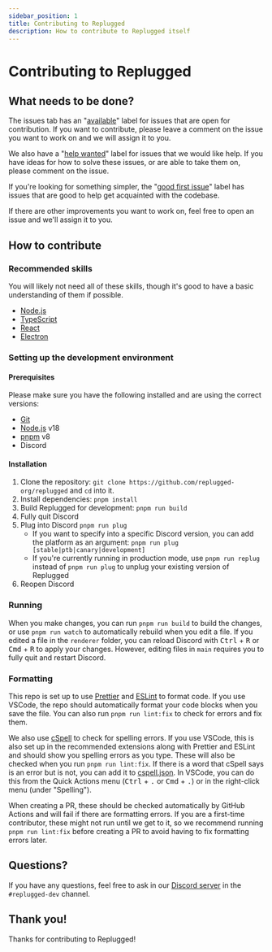 ```yaml
---
sidebar_position: 1
title: Contributing to Replugged
description: How to contribute to Replugged itself
---
```


# Contributing to Replugged

## What needs to be done?

The issues tab has an
"[available](https://github.com/replugged-org/replugged/issues?q=is%3Aissue+is%3Aopen+label%3A%22available+%28leave+comment+to+claim%29%22)"
label for issues that are open for contribution. If you want to contribute, please leave a comment
on the issue you want to work on and we will assign it to you.

We also have a
"[help wanted](https://github.com/replugged-org/replugged/issues?q=is%3Aissue+is%3Aopen+label%3A%22help+wanted%22)"
label for issues that we would like help. If you have ideas for how to solve these issues, or are
able to take them on, please comment on the issue.

If you're looking for something simpler, the
"[good first issue](https://github.com/replugged-org/replugged/labels/good%20first%20issue)" label
has issues that are good to help get acquainted with the codebase.

If there are other improvements you want to work on, feel free to open an issue and we'll assign it
to you.

## How to contribute

### Recommended skills

You will likely not need all of these skills, though it's good to have a basic understanding of them
if possible.

- [Node.js](https://nodejs.org/en)
- [TypeScript](https://typescriptlang.org)
- [React](https://react.dev)
- [Electron](https://electronjs.org)

### Setting up the development environment

#### Prerequisites

Please make sure you have the following installed and are using the correct versions:

- [Git](https://git-scm.com/downloads)
- [Node.js](https://nodejs.org/en/) v18
- [pnpm](https://pnpm.io/installation) v8
- Discord

#### Installation

1. Clone the repository: `git clone https://github.com/replugged-org/replugged` and `cd` into it.
2. Install dependencies: `pnpm install`
3. Build Replugged for development: `pnpm run build`
4. Fully quit Discord
5. Plug into Discord `pnpm run plug`
   - If you want to specify into a specific Discord version, you can add the platform as an
     argument: `pnpm run plug [stable|ptb|canary|development]`
   - If you're currently running in production mode, use `pnpm run replug` instead of
     `pnpm run plug` to unplug your existing version of Replugged
6. Reopen Discord

### Running

When you make changes, you can run `pnpm run build` to build the changes, or use `pnpm run watch` to
automatically rebuild when you edit a file. If you edited a file in the `renderer` folder, you can
reload Discord with <kbd>Ctrl</kbd> + <kbd>R</kbd> or <kbd>Cmd</kbd> + <kbd>R</kbd> to apply your
changes. However, editing files in `main` requires you to fully quit and restart Discord.

### Formatting

This repo is set up to use [Prettier](https://prettier.io/) and [ESLint](https://eslint.org/) to
format code. If you use VSCode, the repo should automatically format your code blocks when you save
the file. You can also run `pnpm run lint:fix` to check for errors and fix them.

We also use
[cSpell](https://marketplace.visualstudio.com/items?itemName=streetsidesoftware.code-spell-checker)
to check for spelling errors. If you use VSCode, this is also set up in the recommended extensions
along with Prettier and ESLint and should show you spelling errors as you type. These will also be
checked when you run `pnpm run lint:fix`. If there is a word that cSpell says is an error but is
not, you can add it to [cspell.json](https://github.com/replugged-org/guide/tree/main/cspell.json).
In VSCode, you can do this from the Quick Actions menu (<kbd>Ctrl</kbd> + <kbd>.</kbd> or
<kbd>Cmd</kbd> + <kbd>.</kbd>) or in the right-click menu (under "Spelling").

When creating a PR, these should be checked automatically by GitHub Actions and will fail if there
are formatting errors. If you are a first-time contributor, these might not run until we get to it,
so we recommend running `pnpm run lint:fix` before creating a PR to avoid having to fix formatting
errors later.

## Questions?

If you have any questions, feel free to ask in our [Discord server](https://discord.gg/HnYFUhv4x4)
in the `#replugged-dev` channel.

## Thank you!

Thanks for contributing to Replugged!
